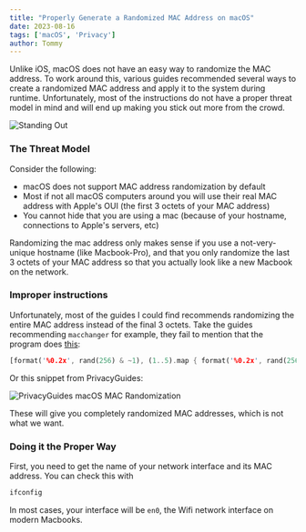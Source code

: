 ```yaml
---
title: "Properly Generate a Randomized MAC Address on macOS"
date: 2023-08-16
tags: ['macOS', 'Privacy']
author: Tommy
---
```


Unlike iOS, macOS does not have an easy way to randomize the MAC address. To work around this, various guides recommended several ways to create a randomized MAC address and apply it to the system during runtime. Unfortunately, most of the instructions do not have a proper threat model in mind and will end up making you stick out more from the crowd.

![Standing Out](/images/standing-out.png)

### The Threat Model

Consider the following:
- macOS does not support MAC address randomization by default
- Most if not all macOS computers around you will use their real MAC address with Apple's OUI (the first 3 octets of your MAC address)
- You cannot hide that you are using a mac (because of your hostname, connections to Apple's servers, etc)

Randomizing the mac address only makes sense if you use a not-very-unique hostname (like Macbook-Pro), and that you only randomize the last 3 octets of your MAC address so that you actually look like a new Macbook on the network.

### Improper instructions

Unfortunately, most of the guides I could find recommends randomizing the entire MAC address instead of the final 3 octets. Take the guides recommending `macchanger` for example, they fail to mention that the program does [this](https://github.com/acrogenesis/macchanger/blob/main/bin/macchanger#L37):

```rust
[format('%0.2x', rand(256) & ~1), (1..5).map { format('%0.2x', rand(256)) }].join(':')
```

Or this snippet from PrivacyGuides:

![PrivacyGuides macOS MAC Randomization](/images/privacyguides-macos-mac-randomization.png) 

These will give you completely randomized MAC addresses, which is not what we want.

### Doing it the Proper Way

First, you need to get the name of your network interface and its MAC address. You can check this with

```bash
ifconfig
```

In most cases, your interface will be `en0`, the Wifi network interface on modern Macbooks.

